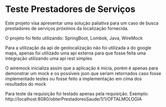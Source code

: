 # Teste Prestadores de Serviços

<!DOCTYPE html>
<html>
<head>
<meta charset="UTF-8">
</head>
<body>
<p>Este projeto visa apresentar uma solução paliativa para um caso de busca prestadores de serviços próximos da localização fornecida.</p>
<p>O projeto foi feito utilizando: SpringBoot, Lombok, Java, WireMock</p>
<p>Para a utilização da api de geolocalização não foi utilizada a do google maps, apenas foi utilizado uma api externa para que fosse feita uma integração utilizando uma api rest simples</p>
<p>O wiremock inicializa assim que a aplicação é inicia, porém é apenas para demonstrar um mock e os possíveis json que seriam retornados caso fosse implementado testes ou fosse feito a implementação em cima dos resultados do mock</p>
<p>Para teste da requisição foi testado apenas pela requisição.
Exemplo: http://localhost:8080/obterPrestadoresSaude/1/1/OFTALMOLOGIA</p>
</body>
</html>
